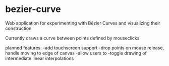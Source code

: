 # bezier-curve
Web application for experimenting with Bézier Curves and visualizing their construction

Currently draws a curve between points defined by mouseclicks

planned features:
-add touchscreen support
-drop points on mouse release, handle moving to edge of canvas
-allow users to 
-toggle drawing of intermediate linear interpolations